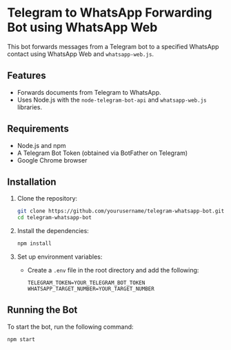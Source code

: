 # Telegram to WhatsApp Forwarding Bot using WhatsApp Web

This bot forwards messages from a Telegram bot to a specified WhatsApp contact using WhatsApp Web and `whatsapp-web.js`.

## Features

- Forwards documents from Telegram to WhatsApp.
- Uses Node.js with the `node-telegram-bot-api` and `whatsapp-web.js` libraries.

## Requirements

- Node.js and npm
- A Telegram Bot Token (obtained via BotFather on Telegram)
- Google Chrome browser

## Installation

1. Clone the repository:
    ```bash
    git clone https://github.com/yourusername/telegram-whatsapp-bot.git
    cd telegram-whatsapp-bot
    ```

2. Install the dependencies:
    ```bash
    npm install
    ```

3. Set up environment variables:
    - Create a `.env` file in the root directory and add the following:
        ```env
        TELEGRAM_TOKEN=YOUR_TELEGRAM_BOT_TOKEN
        WHATSAPP_TARGET_NUMBER=YOUR_TARGET_NUMBER
        ```

## Running the Bot

To start the bot, run the following command:
```bash
npm start
